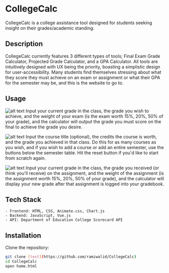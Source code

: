 # CollegeCalc 

CollegeCalc is a college assistance tool designed for students seeking insight on their grades/academic standing.

## Description

CollegeCalc currently features 3 different types of tools; Final Exam Grade Calculator, Projected Grade Calculator, and a GPA Calculator. All tools are intuitively designed with UX being the priority, boasting a simplistic design for user-accessibility. Many students find themselves stressing about what they score they must achieve on an exam or assignment or what their GPA for the semester may be, and this is the website to go to.

## Usage

![alt text](/CollegeCalc/imgs/finalexamtut.png)
Input your current grade in the class, the grade you wish to achieve, and the weight of your exam (is the exam worth 15%, 20%, 50% of your grade), and the calculator will output the grade you must score on the final to achieve the grade you desire.

![alt text](/CollegeCalc/imgs/gpacalctut.png)
Input the course title (optional), the credits the course is worth, and the grade you achieved in that class. Do this for as many courses as you wish, and if you wish to add a course or add an entire semester, use the buttons below the semester table. Hit the reset button if you'd like to start from scratch again.

![alt text](/CollegeCalc/imgs/projectedgradetut.png)
Input your current grade in the class, the grade you received (or think you'll receive) on the assignment, and the weight of the assignment (is the assignment worth 15%, 20%, 50% of your grade), and the calculator will display your new grade after that assignment is logged into your gradebook.

## Tech Stack
    - Frontend: HTML, CSS, Animate.css, Chart.js
    - Backend: JavaScript, Vue.js
    - API: Department of Education College Scorecard API

## Installation 

Clone the repository:
```bash
git clone [text](https://github.com/ramiwalid/CollegeCalc)
cd CollegeCalc
open home.html

